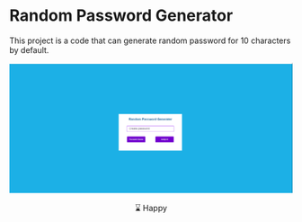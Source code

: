 # Random Password Generator

This project is a code that can generate random password for 10 characters by default.

![psw](password.gif)

<p align='center'> ⌛ Happy
